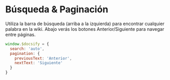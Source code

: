 # Búsqueda & Paginación

Utiliza la barra de búsqueda (arriba a la izquierda) para encontrar cualquier palabra en la wiki. Abajo verás los botones Anterior/Siguiente para navegar entre páginas.

```js
window.$docsify = {
  search: 'auto',
  pagination: {
    previousText: 'Anterior',
    nextText: 'Siguiente'
  }
}
```

